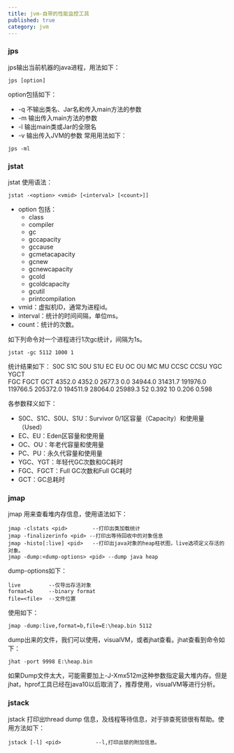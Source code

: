 ```yaml
---
title: jvm-自带的性能监控工具
published: true
category: jvm
---
```


### jps
jps输出当前机器的java进程，用法如下：
```
jps [option]
```
option包括如下：
* -q 不输出类名、Jar名和传入main方法的参数 
* -m 输出传入main方法的参数 
* -l 输出main类或Jar的全限名 
* -v 输出传入JVM的参数
常用用法如下：
```
jps -ml
```

### jstat
jstat 使用语法：
```
jstat -<option> <vmid> [<interval> [<count>]]
```
* option 包括：
    - class
    - compiler
    - gc
    - gccapacity
    - gccause
    - gcmetacapacity
    - gcnew
    - gcnewcapacity
    - gcold
    - gcoldcapacity
    - gcutil
    - printcompilation
* vmid：虚拟机ID，通常为进程id。
* interval：统计的时间间隔，单位ms。
* count：统计的次数。

如下列命令对一个进程进行1次gc统计，间隔为1s。
```
jstat -gc 5112 1000 1
```

统计结果如下：
S0C    S1C    S0U    S1U      EC       EU        OC         OU       MC     MU    CCSC   CCSU   YGC     YGCT   
 FGC    FGCT     GCT
4352.0 4352.0 2677.3  0.0   34944.0  31431.7   191976.0   119766.5  205372.0 194511.9 28064.0 25989.3     52    0.392 
 10      0.206    0.598

各参数释义如下：
* S0C、S1C、S0U、S1U：Survivor 0/1区容量（Capacity）和使用量（Used）
* EC、EU：Eden区容量和使用量 
* OC、OU：年老代容量和使用量 
* PC、PU：永久代容量和使用量 
* YGC、YGT：年轻代GC次数和GC耗时 
* FGC、FGCT：Full GC次数和Full GC耗时 
* GCT：GC总耗时

### jmap
jmap 用来查看堆内存信息，使用语法如下：
```
jmap -clstats <pid>        --打印出类加载统计
jmap -finalizerinfo <pid> --打印出等待回收中的对象信息
jmap -histo[:live] <pid>   --打印出java对象的heap柱状图，live选项定义存活的对象。
jmap -dump:<dump-options> <pid> --dump java heap 
```

dump-options如下：
```
live         --仅导出存活对象
format=b     --binary format
file=<file>  --文件位置
```

使用如下：
```
jmap -dump:live,format=b,file=E:\heap.bin 5112
```

dump出来的文件，我们可以使用，visualVM，或者jhat查看。jhat查看到命令如下：
```
jhat -port 9998 E:\heap.bin
```
如果Dump文件太大，可能需要加上-J-Xmx512m这种参数指定最大堆内存。但是jhat，hprof工具已经在java10以后取消了，推荐使用，visualVM等进行分析。
### jstack
jstack 打印出thread dump 信息，及线程等待信息，对于排查死锁很有帮助。使用方法如下：
```
jstack [-l] <pid>           --l,打印出锁的附加信息。
```


